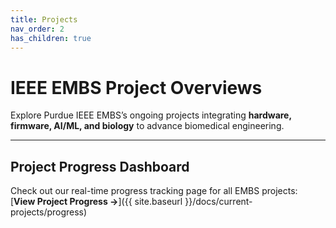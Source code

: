 ```yaml
---
title: Projects
nav_order: 2
has_children: true
---
```


# IEEE EMBS Project Overviews

Explore Purdue IEEE EMBS’s ongoing projects integrating **hardware, firmware, AI/ML, and biology** to advance biomedical engineering.

---

## Project Progress Dashboard
Check out our real-time progress tracking page for all EMBS projects:  
[**View Project Progress →**]({{ site.baseurl }}/docs/current-projects/progress)
